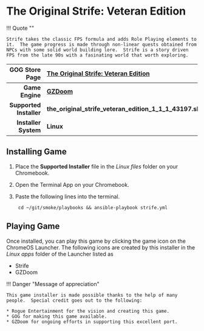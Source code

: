 # The Original Strife: Veteran Edition

!!! Quote ""

    Strife takes the classic FPS formula and adds Role Playing elements to it.  The game progress is made through non-linear quests obtained from NPCs with some solid world building lore.  Strife is a story driven FPS from the late 90s with a fasinating world that worth exploring. 

| GOG Store Page | [The Original Strife: Veteran Edition](https://www.gog.com/en/game/strife_veteran_edition) |
|--:|:--|
| **Game Engine** | **[GZDoom](https://zdoom.org/index)** |
| **Supported Installer** | **the_original_strife_veteran_edition_1_1_1_43197.sh** |
| **Installer System** | **Linux** |

## Installing Game

1. Place the **Supported Installer** file in the *Linux files* folder on your Chromebook.
1. Open the Terminal App on your Chromebook.
1. Paste the following lines into the terminal.

        cd ~/git/smoke/playbooks && ansible-playbook strife.yml

## Playing Game

Once installed, you can play this game by clicking the game icon on the ChromeOS Launcher.  The following icons are created by this installer in the *Linux apps* folder of the Launcher listed as
    
* Strife
* GZDoom

!!! Danger "Message of appreciation"

    This game installer is made possible thanks to the help of many people.  Special credit goes out to the following:
    
    * Rogue Entertainment for the vision and creating this game.
    * GOG for making this game available.
    * GZDoom for ongoing efforts in supporting this excellent port.